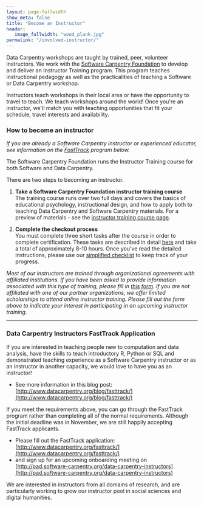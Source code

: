 ```yaml
---
layout: page-fullwidth
show_meta: false
title: "Become an Instructor"
header:
   image_fullwidth: "wood_plank.jpg"
permalink: "/involved-instructor/"
---
```


Data Carpentry workshops are taught by trained, peer, volunteer instructors. We
work with the [Software Carpentry Foundation](http://software-carpentry.org) to develop and deliver an Instructor Training program. This program teaches instructional pedagogy as
well as the practicalities of teaching a Software or Data Carpentry workshop.

Instructors teach workshops in their local area or have the opportunity to travel to
teach. We teach workshops around the world! Once you're an instructor, we'll match you with teaching opportunities that fit your
schedule, travel interests and availability.

### How to become an instructor

_If you are already a Software Carpentry instructor or experienced educator, see information on the [FastTrack](#data-carpentry-fasttrack-instructors-application) program below._

The Software Carpentry Foundation runs the Instructor Training course for both Software and Data Carpentry.

There are two steps to becoming an instructor.  

1. **Take a Software Carpentry Foundation instructor training course**   
The training course runs over two full days and covers the basics of educational psychology, instructional design, and how to apply both to teaching Data Carpentry and Software Carpentry materials. For a preview of materials - see the [instructor training course page](http://carpentries.github.io/instructor-training/).

2. **Complete the checkout process**  
You must complete three short tasks after the course in order to complete certification. These tasks are described in detail [here](http://carpentries.github.io/instructor-training/checkout/) and take a total of approximately 8-10 hours. Once you've read the detailed instructions, please use our [simplified checklist](/checkout/) to keep track of your progress.

*Most of our instructors are trained through organizational agreements with affiliated institutions. If you have been asked to provide information associated with this type of training, please fill in [this form](https://amy.software-carpentry.org/workshops/request_training/). If you are not affiliated with one of our partner organizations, we offer limited scholarships to attend online instructor training. Please fill out the form above to indicate your interest in participating in an upcoming instructor training.*

<!--
If you are going through instructor training and need more information, please see [information]() in the [For Instructors]() section.
-->

---

### Data Carpentry Instructors FastTrack Application

If you are interested in teaching people new to computation and data analysis,
have the skills to teach
introductory R, Python or SQL and demonstrated teaching experience as a Software
Carpentry instructor or as an instructor in another capacity, we would love to have you as an instructor!

- See more information in this blog post: [http://www.datacarpentry.org/blog/fasttrack/](http://www.datacarpentry.org/blog/fasttrack/) 

If you meet the requirements above, you can go through the FastTrack program rather than completing all of the normal requirements. Although the initial deadline was in November, we are still happily accepting FastTrack applicants. 

- Please fill out the FastTrack application:  
 [http://www.datacarpentry.org/fasttrack/](http://www.datacarpentry.org/fasttrack/)  
- and sign up for an upcoming onboarding meeting on [http://pad.software-carpentry.org/data-carpentry-instructors](http://pad.software-carpentry.org/data-carpentry-instructors)  

We are interested in instructors from all domains of research, and are particularly
working to grow our instructor pool in social sciences and digital humanities.
